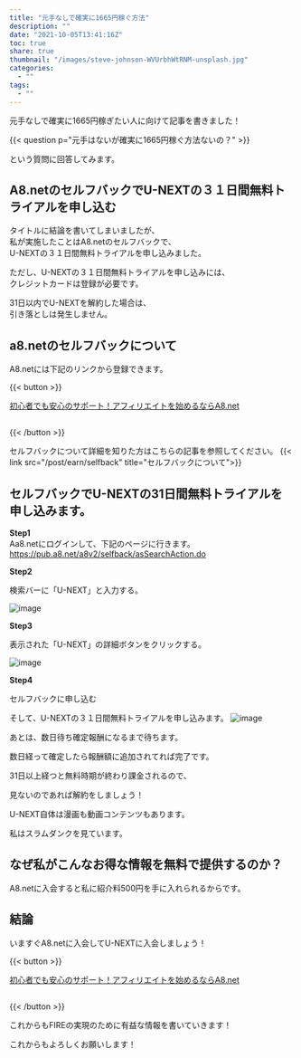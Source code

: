 ```yaml
---
title: "元手なしで確実に1665円稼ぐ方法"
description: ""
date: "2021-10-05T13:41:16Z"
toc: true
share: true
thumbnail: "/images/steve-johnson-WVUrbhWtRNM-unsplash.jpg"
categories:
  - ""
tags:
  - ""
---
```


元手なしで確実に1665円稼ぎたい人に向けて記事を書きました！

<!--more-->

{{< question p="元手はないが確実に1665円稼ぐ方法ないの？" >}}

という質問に回答してみます。

## A8.netのセルフバックでU-NEXTの３１日間無料トライアルを申し込む

タイトルに結論を書いてしまいましたが、  
私が実施したことはA8.netのセルフバックで、  
U-NEXTの３１日間無料トライアルを申し込みました。

ただし、U-NEXTの３１日間無料トライアルを申し込みには、  
クレジットカードは登録が必要です。

31日以内でU-NEXTを解約した場合は、  
引き落としは発生しません。

## a8.netのセルフバックについて

 A8.netには下記のリンクから登録できます。

{{< button >}}

<a href="https://px.a8.net/svt/ejp?a8mat=3HG2VQ+14HO36+0K+1032Z6" rel="nofollow">初心者でも安心のサポート！アフィリエイトを始めるならA8.net</a>

<img border="0" width="1" height="1" src="https://www17.a8.net/0.gif?a8mat=3HG2VQ+14HO36+0K+1032Z6" alt="">

{{< /button >}}

セルフバックについて詳細を知りた方はこちらの記事を参照してください。
{{< link src="/post/earn/selfback" title="セルフバックについて">}}

## セルフバックでU-NEXTの31日間無料トライアルを申し込みます。
  
**Step1**  
Aa8.netにログインして、下記のページに行きます。  
https://pub.a8.net/a8v2/selfback/asSearchAction.do

**Step2**

検索バーに「U-NEXT」と入力する。

![image](/images/U-Next2.png) 

**Step3**

表示された「U-NEXT」の詳細ボタンをクリックする。

![image](/images/U-Next3.png) 

**Step4**

セルフバックに申し込む  

そして、U-NEXTの３１日間無料トライアルを申し込みます。
![image](/images/U-Next.png) 

あとは、数日待ち確定報酬になるまで待ちます。

数日経って確定したら報酬額に追加されてれば完了です。  

31日以上経つと無料時期が終わり課金されるので、  

見ないのであれば解約をしましょう！

U-NEXT自体は漫画も動画コンテンツもあります。　

私はスラムダンクを見ています。  

## なぜ私がこんなお得な情報を無料で提供するのか？

A8.netに入会すると私に紹介料500円を手に入れられるからです。

## 結論

いますぐA8.netに入会してU-NEXTに入会しましょう！

{{< button >}}

<a href="https://px.a8.net/svt/ejp?a8mat=3HG2VQ+14HO36+0K+1032Z6" rel="nofollow">初心者でも安心のサポート！アフィリエイトを始めるならA8.net</a>

<img border="0" width="1" height="1" src="https://www17.a8.net/0.gif?a8mat=3HG2VQ+14HO36+0K+1032Z6" alt="">

{{< /button >}}

これからもFIREの実現のために有益な情報を書いていきます！

これからもよろしくお願いします！





  





